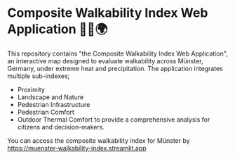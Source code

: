 # Composite Walkability Index Web Application 🚶‍♂️🌍

This repository contains "the Composite Walkability Index Web Application", an interactive map designed to evaluate walkability across Münster, Germany, under extreme heat and precipitation. The application integrates multiple sub-indexes;
- Proximity
- Landscape and Nature
- Pedestrian Infrastructure
- Pedestrian Comfort
- Outdoor Thermal Comfort to provide a comprehensive analysis for citizens and decision-makers.

You can access the composite walkability index for Münster by <https://muenster-walkability-index.streamlit.app>
